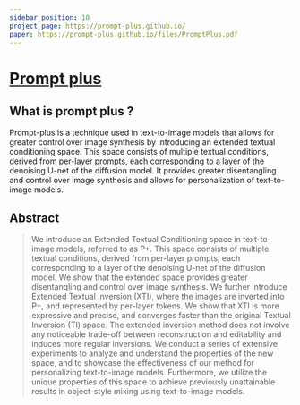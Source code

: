 ```yaml
---
sidebar_position: 10
project_page: https://prompt-plus.github.io/
paper: https://prompt-plus.github.io/files/PromptPlus.pdf
---
```


# [Prompt plus](https://prompt-plus.github.io/)

## What is prompt plus ?

Prompt-plus is a technique used in text-to-image models that allows for greater control over image synthesis by introducing an extended textual conditioning space. This space consists of multiple textual conditions, derived from per-layer prompts, each corresponding to a layer of the denoising U-net of the diffusion model. It provides greater disentangling and control over image synthesis and allows for personalization of text-to-image models.

## Abstract

> We introduce an Extended Textual Conditioning space in text-to-image models, referred to as P+. This space consists of multiple textual conditions, derived from per-layer prompts, each corresponding to a layer of the denoising U-net of the diffusion model. We show that the extended space provides greater disentangling and control over image synthesis. We further introduce Extended Textual Inversion (XTI), where the images are inverted into P+, and represented by per-layer tokens. We show that XTI is more expressive and precise, and converges faster than the original Textual Inversion (TI) space. The extended inversion method does not involve any noticeable trade-off between reconstruction and editability and induces more regular inversions. We conduct a series of extensive experiments to analyze and understand the properties of the new space, and to showcase the effectiveness of our method for personalizing text-to-image models. Furthermore, we utilize the unique properties of this space to achieve previously unattainable results in object-style mixing using text-to-image models.
